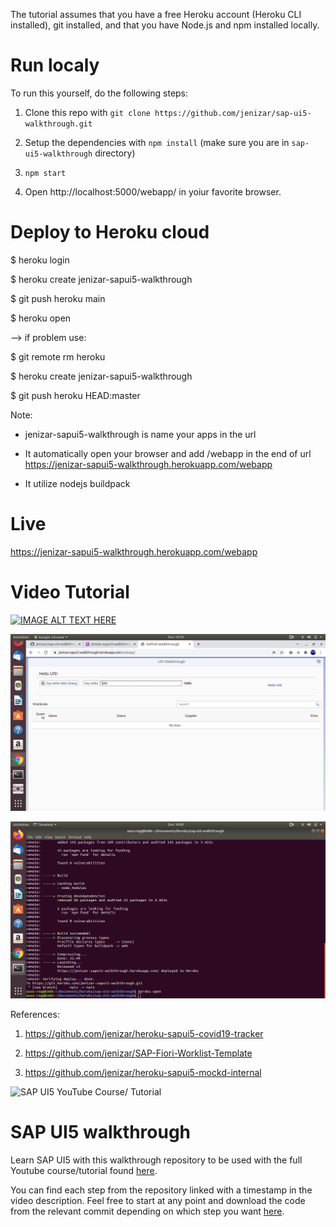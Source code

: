 The tutorial assumes that you have a free Heroku account (Heroku CLI installed), git installed, and that you have Node.js and npm installed locally.

# Run localy

To run this yourself, do the following steps:

1. Clone this repo with `git clone https://github.com/jenizar/sap-ui5-walkthrough.git`

2. Setup the dependencies with `npm install` (make sure you are in `sap-ui5-walkthrough` directory)

3. `npm start`

4. Open http://localhost:5000/webapp/ in yoiur favorite browser.

# Deploy to Heroku cloud

$ heroku login

$ heroku create jenizar-sapui5-walkthrough

$ git push heroku main

$ heroku open

--> if problem use:

$ git remote rm heroku

$ heroku create jenizar-sapui5-walkthrough

$ git push heroku HEAD:master

Note:

- jenizar-sapui5-walkthrough is name your apps in the url

- It automatically open your browser and add /webapp in the end of url https://jenizar-sapui5-walkthrough.herokuapp.com/webapp

- It utilize nodejs buildpack

# Live

https://jenizar-sapui5-walkthrough.herokuapp.com/webapp

# Video Tutorial

[![IMAGE ALT TEXT HERE](http://img.youtube.com/vi/3K-UskBagKg/0.jpg)](http://www.youtube.com/watch?v=3K-UskBagKg)

![alt text](https://github.com/jenizar/sap-ui5-walkthrough/blob/main/Screenshot/Screenshot%20from%202021-12-19%2015-18-09.png)

![alt text](https://github.com/jenizar/sap-ui5-walkthrough/blob/main/Screenshot/Screenshot%20from%202021-12-19%2016-09-08.png)

References:

1. https://github.com/jenizar/heroku-sapui5-covid19-tracker

2. https://github.com/jenizar/SAP-Fiori-Worklist-Template

3. https://github.com/jenizar/heroku-sapui5-mockd-internal


![SAP UI5 YouTube Course/ Tutorial](https://user-images.githubusercontent.com/19891236/95460237-996b5c00-096c-11eb-9417-b15a384e098c.png)

# SAP UI5 walkthrough

Learn SAP UI5 with this walkthrough repository to be used with the full Youtube course/tutorial found [here](https://youtu.be/mmSB85rWQ3w).
 
You can find each step from the repository linked with a timestamp in the video description. Feel free to start at any point and download the code from the relevant commit depending on which step you want [here](https://github.com/brandoncaulfield/sap-ui5-walkthrough/commits/main).


 
